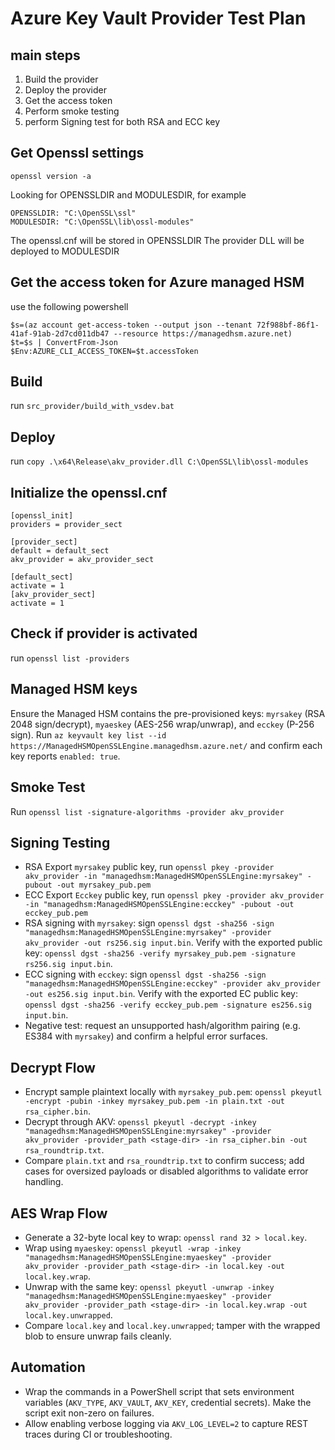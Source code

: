 # Azure Key Vault Provider Test Plan
## main steps
1. Build the provider
2. Deploy the provider
3. Get the access token
4. Perform smoke testing
5. perform Signing test for both RSA and ECC key

## Get Openssl settings
```
openssl version -a
```
Looking for OPENSSLDIR and MODULESDIR, for example
```
OPENSSLDIR: "C:\OpenSSL\ssl"
MODULESDIR: "C:\OpenSSL\lib\ossl-modules"
```
The openssl.cnf will be stored in OPENSSLDIR
The provider DLL will be deployed to MODULESDIR

## Get the access token for Azure managed HSM
use the following powershell
```
$s=(az account get-access-token --output json --tenant 72f988bf-86f1-41af-91ab-2d7cd011db47 --resource https://managedhsm.azure.net)
$t=$s | ConvertFrom-Json
$Env:AZURE_CLI_ACCESS_TOKEN=$t.accessToken
```
## Build 
run `src_provider/build_with_vsdev.bat`

## Deploy
run `copy .\x64\Release\akv_provider.dll C:\OpenSSL\lib\ossl-modules`

## Initialize the openssl.cnf
```
[openssl_init]
providers = provider_sect

[provider_sect]
default = default_sect
akv_provider = akv_provider_sect

[default_sect]
activate = 1
[akv_provider_sect]
activate = 1
```

## Check if provider is activated
run `openssl list -providers`

## Managed HSM keys
Ensure the Managed HSM contains the pre-provisioned keys: `myrsakey` (RSA 2048 sign/decrypt), `myaeskey` (AES-256 wrap/unwrap), and `ecckey` (P-256 sign). Run `az keyvault key list --id https://ManagedHSMOpenSSLEngine.managedhsm.azure.net/` and confirm each key reports `enabled: true`.

## Smoke Test
Run `openssl list -signature-algorithms -provider akv_provider`

## Signing Testing
- RSA Export `myrsakey` public key, run `openssl pkey -provider akv_provider -in "managedhsm:ManagedHSMOpenSSLEngine:myrsakey" -pubout -out myrsakey_pub.pem`
- ECC Export `Ecckey` public key, run `openssl pkey -provider akv_provider -in "managedhsm:ManagedHSMOpenSSLEngine:ecckey" -pubout -out ecckey_pub.pem`
- RSA signing with `myrsakey`: sign `openssl dgst -sha256 -sign "managedhsm:ManagedHSMOpenSSLEngine:myrsakey" -provider akv_provider -out rs256.sig input.bin`. Verify with the exported public key: `openssl dgst -sha256 -verify myrsakey_pub.pem -signature rs256.sig input.bin`.
- ECC signing with `ecckey`: sign `openssl dgst -sha256 -sign "managedhsm:ManagedHSMOpenSSLEngine:ecckey" -provider akv_provider -out es256.sig input.bin`. Verify with the exported EC public key: `openssl dgst -sha256 -verify ecckey_pub.pem -signature es256.sig input.bin`.
- Negative test: request an unsupported hash/algorithm pairing (e.g. ES384 with `myrsakey`) and confirm a helpful error surfaces.

## Decrypt Flow
- Encrypt sample plaintext locally with `myrsakey_pub.pem`: `openssl pkeyutl -encrypt -pubin -inkey myrsakey_pub.pem -in plain.txt -out rsa_cipher.bin`.
- Decrypt through AKV: `openssl pkeyutl -decrypt -inkey "managedhsm:ManagedHSMOpenSSLEngine:myrsakey" -provider akv_provider -provider_path <stage-dir> -in rsa_cipher.bin -out rsa_roundtrip.txt`.
- Compare `plain.txt` and `rsa_roundtrip.txt` to confirm success; add cases for oversized payloads or disabled algorithms to validate error handling.

## AES Wrap Flow
- Generate a 32-byte local key to wrap: `openssl rand 32 > local.key`.
- Wrap using `myaeskey`: `openssl pkeyutl -wrap -inkey "managedhsm:ManagedHSMOpenSSLEngine:myaeskey" -provider akv_provider -provider_path <stage-dir> -in local.key -out local.key.wrap`.
- Unwrap with the same key: `openssl pkeyutl -unwrap -inkey "managedhsm:ManagedHSMOpenSSLEngine:myaeskey" -provider akv_provider -provider_path <stage-dir> -in local.key.wrap -out local.key.unwrapped`.
- Compare `local.key` and `local.key.unwrapped`; tamper with the wrapped blob to ensure unwrap fails cleanly.

## Automation
- Wrap the commands in a PowerShell script that sets environment variables (`AKV_TYPE`, `AKV_VAULT`, `AKV_KEY`, credential secrets). Make the script exit non-zero on failures.
- Allow enabling verbose logging via `AKV_LOG_LEVEL=2` to capture REST traces during CI or troubleshooting.
